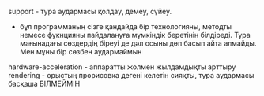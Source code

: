 support	-	тура аудармасы қолдау, демеу, сүйеу. 
* бұл программаның сізге қандайда бір технологияны, методты немесе фукнцияны пайдалануға мүмкіндік беретінін білдіреді. Тура мағынадағы сөздердің біреуі де дәл осыны дөп басып айта алмайды. Мен мұны бір сөзбен аудармаймын

hardware-acceleration	-	аппаратты жолмен жылдамдықты арттыру
rendering	-	орыстың прорисовка дегені келетін сияқты, тура аудармасы басқаша БІЛМЕЙМІН

